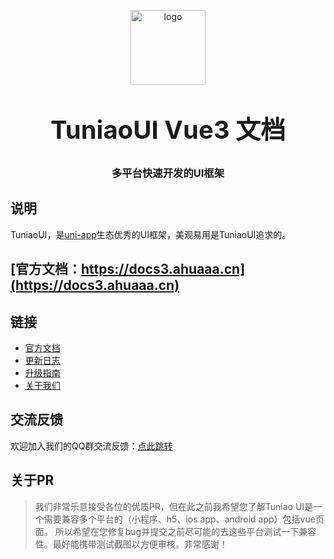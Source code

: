 <p align="center">
    <img alt="logo" src="https://docs.ahuaaa.cn/common/logo.png" width="120" height="120" style="margin-bottom: 10px;">
</p>
<h3 align="center" style="margin: 30px 0 30px;font-weight: bold;font-size:40px;">TuniaoUI Vue3 文档</h3>
<h3 align="center">多平台快速开发的UI框架</h3>

## 说明

TuniaoUI，是[uni-app](https://uniapp.dcloud.io/)生态优秀的UI框架，美观易用是TuniaoUI追求的。

## [官方文档：https://docs3.ahuaaa.cn](https://docs3.ahuaaa.cn)

## 链接

- [官方文档](https://docs3.ahuaaa.cn/)
- [更新日志]()
- [升级指南]()
- [关于我们](https://docs3.ahuaaa.cn/cooperation/about.html)

## 交流反馈

欢迎加入我们的QQ群交流反馈：[点此跳转](https://docs.ahuaaa.cn/components/addQQGroup.html)

## 关于PR

> 我们非常乐意接受各位的优质PR，但在此之前我希望您了解Tuniao UI是一个需要兼容多个平台的（小程序、h5、ios app、android app）包括vue页面。
> 所以希望在您修复bug并提交之前尽可能的去这些平台测试一下兼容性。最好能携带测试截图以方便审核。非常感谢！
